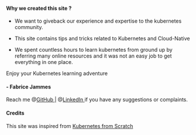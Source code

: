 
#### Why we created this site ?

- We want to giveback our experience and expertise to the kubernetes community.

- This site contains tips and tricks related to Kubernetes and Cloud-Native

- We spent countless hours to learn kubernetes from ground up by referring many online resources  and it was not an easy job to get everything in one place.

Enjoy your Kubernetes learning adventure <i class="fas fa-heart"></i>

#### - Fabrice Jammes 
Reach me @[GitHub <i class='fa fa-github'></i>](https://github.com/fjammes) |
@[LinkedIn <i class='fab fa-fw fa-linkedin'></i>](https://www.linkedin.com/in/fabrice-jammes-5b29b042/)
if you have any suggestions or complaints.

#### Credits

This site was inspired from [Kubernetes from Scratch](https://ansilh.com)
